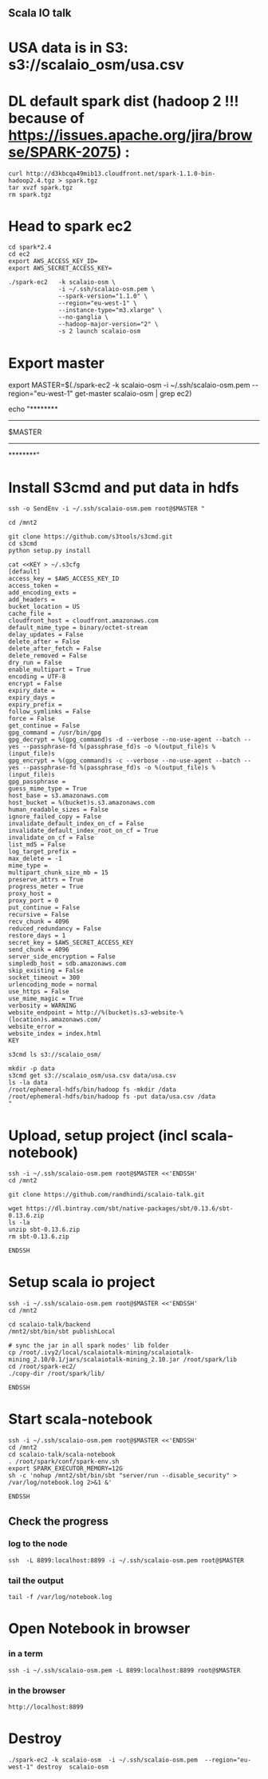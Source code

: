 Scala IO talk
-------------

# USA data is in S3: s3://scalaio_osm/usa.csv

# DL default spark dist (hadoop 2 !!! because of https://issues.apache.org/jira/browse/SPARK-2075) : 
```
curl http://d3kbcqa49mib13.cloudfront.net/spark-1.1.0-bin-hadoop2.4.tgz > spark.tgz
tar xvzf spark.tgz
rm spark.tgz
```

# Head to spark ec2
```
cd spark*2.4
cd ec2
export AWS_ACCESS_KEY_ID=
export AWS_SECRET_ACCESS_KEY=

./spark-ec2   -k scalaio-osm \
              -i ~/.ssh/scalaio-osm.pem \
              --spark-version="1.1.0" \
              --region="eu-west-1" \
              --instance-type="m3.xlarge" \
              --no-ganglia \
              --hadoop-major-version="2" \
              -s 2 launch scalaio-osm
```

# Export master
export MASTER=$(./spark-ec2 -k scalaio-osm  -i ~/.ssh/scalaio-osm.pem  --region="eu-west-1" get-master scalaio-osm | grep ec2)

echo "********
********
$MASTER
********
********"

# Install S3cmd and put data in hdfs
```
ssh -o SendEnv -i ~/.ssh/scalaio-osm.pem root@$MASTER "

cd /mnt2

git clone https://github.com/s3tools/s3cmd.git
cd s3cmd
python setup.py install

cat <<KEY > ~/.s3cfg
[default]
access_key = $AWS_ACCESS_KEY_ID
access_token = 
add_encoding_exts = 
add_headers = 
bucket_location = US
cache_file = 
cloudfront_host = cloudfront.amazonaws.com
default_mime_type = binary/octet-stream
delay_updates = False
delete_after = False
delete_after_fetch = False
delete_removed = False
dry_run = False
enable_multipart = True
encoding = UTF-8
encrypt = False
expiry_date = 
expiry_days = 
expiry_prefix = 
follow_symlinks = False
force = False
get_continue = False
gpg_command = /usr/bin/gpg
gpg_decrypt = %(gpg_command)s -d --verbose --no-use-agent --batch --yes --passphrase-fd %(passphrase_fd)s -o %(output_file)s %(input_file)s
gpg_encrypt = %(gpg_command)s -c --verbose --no-use-agent --batch --yes --passphrase-fd %(passphrase_fd)s -o %(output_file)s %(input_file)s
gpg_passphrase = 
guess_mime_type = True
host_base = s3.amazonaws.com
host_bucket = %(bucket)s.s3.amazonaws.com
human_readable_sizes = False
ignore_failed_copy = False
invalidate_default_index_on_cf = False
invalidate_default_index_root_on_cf = True
invalidate_on_cf = False
list_md5 = False
log_target_prefix = 
max_delete = -1
mime_type = 
multipart_chunk_size_mb = 15
preserve_attrs = True
progress_meter = True
proxy_host = 
proxy_port = 0
put_continue = False
recursive = False
recv_chunk = 4096
reduced_redundancy = False
restore_days = 1
secret_key = $AWS_SECRET_ACCESS_KEY
send_chunk = 4096
server_side_encryption = False
simpledb_host = sdb.amazonaws.com
skip_existing = False
socket_timeout = 300
urlencoding_mode = normal
use_https = False
use_mime_magic = True
verbosity = WARNING
website_endpoint = http://%(bucket)s.s3-website-%(location)s.amazonaws.com/
website_error = 
website_index = index.html
KEY

s3cmd ls s3://scalaio_osm/

mkdir -p data
s3cmd get s3://scalaio_osm/usa.csv data/usa.csv
ls -la data
/root/ephemeral-hdfs/bin/hadoop fs -mkdir /data
/root/ephemeral-hdfs/bin/hadoop fs -put data/usa.csv /data
"
```

# Upload, setup project (incl scala-notebook)
```
ssh -i ~/.ssh/scalaio-osm.pem root@$MASTER <<'ENDSSH'
cd /mnt2

git clone https://github.com/randhindi/scalaio-talk.git

wget https://dl.bintray.com/sbt/native-packages/sbt/0.13.6/sbt-0.13.6.zip 
ls -la 
unzip sbt-0.13.6.zip
rm sbt-0.13.6.zip

ENDSSH
```

# Setup scala io project
```
ssh -i ~/.ssh/scalaio-osm.pem root@$MASTER <<'ENDSSH'
cd /mnt2

cd scalaio-talk/backend
/mnt2/sbt/bin/sbt publishLocal

# sync the jar in all spark nodes' lib folder
cp /root/.ivy2/local/scalaiotalk-mining/scalaiotalk-mining_2.10/0.1/jars/scalaiotalk-mining_2.10.jar /root/spark/lib
cd /root/spark-ec2/
./copy-dir /root/spark/lib/

ENDSSH
```

# Start scala-notebook 
```
ssh -i ~/.ssh/scalaio-osm.pem root@$MASTER <<'ENDSSH'
cd /mnt2
cd scalaio-talk/scala-notebook
. /root/spark/conf/spark-env.sh
export SPARK_EXECUTOR_MEMORY=12G
sh -c 'nohup /mnt2/sbt/bin/sbt "server/run --disable_security" > /var/log/notebook.log 2>&1 &'

ENDSSH
```

## Check the progress
### log to the node
```
ssh  -L 8899:localhost:8899 -i ~/.ssh/scalaio-osm.pem root@$MASTER
```
### tail the output
```
tail -f /var/log/notebook.log
```
# Open Notebook in browser
### in a term
```
ssh -i ~/.ssh/scalaio-osm.pem -L 8899:localhost:8899 root@$MASTER
```
### in the browser
```
http://localhost:8899
```

# Destroy
```
./spark-ec2 -k scalaio-osm  -i ~/.ssh/scalaio-osm.pem  --region="eu-west-1" destroy  scalaio-osm
```
